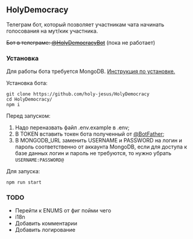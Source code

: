 ## HolyDemocracy

Телеграм бот, который позволяет участникам чата начинать голосования на мут/кик участника. 

~~Бот в телеграме: [@HolyDemocracyBot](https://t.me/HolyDemocracyBot)~~ (пока не работает)

### Установка

Для работы бота требуется MongoDB. [Инструкция по установке.](https://www.mongodb.com/docs/manual/administration/install-community/)

Установка бота:

```
git clone https://github.com/holy-jesus/HolyDemocracy
cd HolyDemocracy/
npm i
```

Перед запуском:
1) Надо переназвать файл .env.example в .env; 
2) В TOKEN вставить токен бота полученный от [@BotFather](https://t.me/BotFather);
3) В MONGODB_URL заменить USERNAME и PASSWORD на логин и пароль соответственно от аккаунта MongoDB, если для доступа к базе данных логин и пароль не требуются, то нужно убрать `USERNAME:PASSWORD@`

Для запуска:

```
npm run start
```

### TODO

- Перейти к ENUMS от фиг пойми чего
- i18n
- Добавить комментарии
- Добавить логирование
